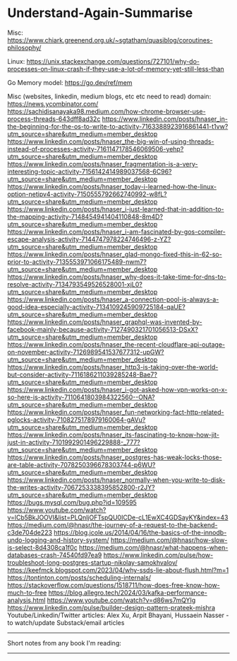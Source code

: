 
# Understand-Again-Summarise

Misc:
https://www.chiark.greenend.org.uk/~sgtatham/quasiblog/coroutines-philosophy/

Linux: 
https://unix.stackexchange.com/questions/727101/why-do-processes-on-linux-crash-if-they-use-a-lot-of-memory-yet-still-less-than

Go Memory model: 
https://go.dev/ref/mem

Misc (websites, linkedin, medium blogs, etc etc need to read) domain: 
https://news.ycombinator.com/
https://sachidisanayaka98.medium.com/how-chrome-browser-use-process-threads-643dff8ad32c
https://www.linkedin.com/posts/hnaser_in-the-beginning-for-the-os-to-write-to-activity-7163388923916861441-t1vw?utm_source=share&utm_medium=member_desktop
https://www.linkedin.com/posts/hnaser_the-big-win-of-using-threads-instead-of-processes-activity-7161147178546069506-yehp?utm_source=share&utm_medium=member_desktop
https://www.linkedin.com/posts/hnaser_fragmentation-is-a-very-interesting-topic-activity-7156142414989037568-6C96?utm_source=share&utm_medium=member_desktop
https://www.linkedin.com/posts/hnaser_today-i-learned-how-the-linux-option-netipv4-activity-7150555792662740992-w8fL?utm_source=share&utm_medium=member_desktop
https://www.linkedin.com/posts/hnaser_i-just-learned-that-in-addition-to-the-mapping-activity-7148454941404110848-8m4D?utm_source=share&utm_medium=member_desktop
https://www.linkedin.com/posts/hnaser_i-am-fascinated-by-gos-compiler-escape-analysis-activity-7144747978224746496-z-YZ?utm_source=share&utm_medium=member_desktop
https://www.linkedin.com/posts/hnaser_glad-mongo-fixed-this-in-62-so-prior-to-activity-7135553971066175489-nwm7?utm_source=share&utm_medium=member_desktop
https://www.linkedin.com/posts/hnaser_why-does-it-take-time-for-dns-to-resolve-activity-7134793549526528001-xjL0?utm_source=share&utm_medium=member_desktop
https://www.linkedin.com/posts/hnaser_a-connection-pool-is-always-a-good-idea-especially-activity-7134109245909725184-qaUE?utm_source=share&utm_medium=member_desktop
https://www.linkedin.com/posts/hnaser_graphql-was-invented-by-facebook-mainly-because-activity-7127490321701056513-DSxX?utm_source=share&utm_medium=member_desktop
https://www.linkedin.com/posts/hnaser_the-recent-cloudflare-api-outage-on-november-activity-7126989541537677312-upGW?utm_source=share&utm_medium=member_desktop
https://www.linkedin.com/posts/hnaser_http3-is-taking-over-the-world-but-consider-activity-7116186211039285248-Bae7?utm_source=share&utm_medium=member_desktop
https://www.linkedin.com/posts/hnaser_i-got-asked-how-vpn-works-on-x-so-here-is-activity-7110641803984322560--ONA?utm_source=share&utm_medium=member_desktop
https://www.linkedin.com/posts/hnaser_fun-networking-fact-http-related-pglocks-activity-7108275178979160064-gAVu?utm_source=share&utm_medium=member_desktop
https://www.linkedin.com/posts/hnaser_its-fascinating-to-know-how-jit-just-in-activity-7101992901496229888-_777?utm_source=share&utm_medium=member_desktop
https://www.linkedin.com/posts/hnaser_postgres-has-weak-locks-those-are-table-activity-7078250396678303744-p6WU?utm_source=share&utm_medium=member_desktop
https://www.linkedin.com/posts/hnaser_normally-when-you-write-to-disk-the-writes-activity-7067253338395852800-r2JY?utm_source=share&utm_medium=member_desktop
https://bugs.mysql.com/bug.php?id=109595
https://www.youtube.com/watch?v=lCb5BkJOOVI&list=PLQnljOFTspQU0ICDe-cL1EwXC4GDSayKY&index=43
https://medium.com/@hnasr/the-journey-of-a-request-to-the-backend-c3de704de223
https://blog.jcole.us/2014/04/16/the-basics-of-the-innodb-undo-logging-and-history-system/
https://medium.com/@hnasr/how-slow-is-select-8d4308ca1f0c
https://medium.com/@hnasr/what-happens-when-databases-crash-74540fd97ea9
https://www.linkedin.com/pulse/how-troubleshoot-long-postgres-startup-nikolay-samokhvalov/
https://keefmck.blogspot.com/2023/04/why-ssds-lie-about-flush.html?m=1
https://tontinton.com/posts/scheduling-internals/
https://stackoverflow.com/questions/1518711/how-does-free-know-how-much-to-free
https://blog.allegro.tech/2024/03/kafka-performance-analysis.html
https://www.youtube.com/watch?v=d86ws7mQYIg
https://www.linkedin.com/pulse/builder-design-pattern-prateek-mishra
Youtube/Linkedin/Twitter articles: Alex Xu, Arpit Bhayani, Hussaein Nasser - to watch/update
Substack/email articles

----------------------------------------------------------------------

Short notes from any book I'm reading:




----------------------------------------------------------------------

